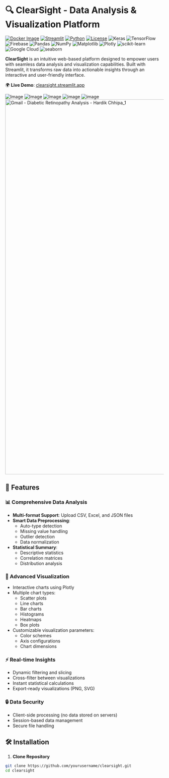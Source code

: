 # 🔍 ClearSight - Data Analysis & Visualization Platform

[![Docker Image](https://img.shields.io/docker/pulls/fraggerr/clearsightai?label=Docker%20Hub)](https://hub.docker.com/r/fraggerr/clearsightai)
[![Streamlit](https://static.streamlit.io/badges/streamlit_badge_black_white.svg)](https://clearsight.streamlit.app)
[![Python](https://img.shields.io/badge/Python-3.12%2B-blue.svg)](https://www.python.org/)
[![License](https://img.shields.io/badge/License-MIT-green.svg)](https://opensource.org/licenses/MIT)
![Keras](https://img.shields.io/badge/Keras-D00000?style=for-the-badge&logo=keras&logoColor=white)
![TensorFlow](https://img.shields.io/badge/TensorFlow-FF6F00?style=for-the-badge&logo=tensorflow&logoColor=white)
![Firebase](https://img.shields.io/badge/firebase-a08021?style=for-the-badge&logo=firebase&logoColor=ffcd34)
![Pandas](https://img.shields.io/badge/pandas-%23150458.svg?style=for-the-badge&logo=pandas&logoColor=white)
![NumPy](https://img.shields.io/badge/numpy-%23013243.svg?style=for-the-badge&logo=numpy&logoColor=white)
![Matplotlib](https://img.shields.io/badge/Matplotlib-%23ffffff.svg?style=for-the-badge&logo=Matplotlib&logoColor=black)
![Plotly](https://img.shields.io/badge/Plotly-%233F4F75.svg?style=for-the-badge&logo=plotly&logoColor=white)
![scikit-learn](https://img.shields.io/badge/scikit--learn-%23F7931E.svg?style=for-the-badge&logo=scikit-learn&logoColor=white)
![Google Cloud](https://img.shields.io/badge/GoogleCloud-%234285F4.svg?style=for-the-badge&logo=google-cloud&logoColor=white)
![seaborn](https://img.shields.io/badge/seaborn-ffffff?logo=dotenv&style=for-the-badge&color=ffffff&logoColor=ECD53F)



**ClearSight** is an intuitive web-based platform designed to empower users with seamless data analysis and visualization capabilities. Built with Streamlit, it transforms raw data into actionable insights through an interactive and user-friendly interface.

🌍 **Live Demo**: [clearsight.streamlit.app](https://clearsight.streamlit.app)

![Image](https://github.com/user-attachments/assets/54dded91-3cee-42fa-bfa1-38b66d108970)
![Image](https://github.com/user-attachments/assets/c78cac4b-ad72-4a79-8325-59b3bf9a5f81)
![Image](https://github.com/user-attachments/assets/401ba46a-f55e-45df-8777-93a7440fa3a3)
![image](https://github.com/user-attachments/assets/0d99dc9b-046c-41cf-86d6-5e609e226841)
![image](https://github.com/user-attachments/assets/b8849bdd-e7d1-4385-ba65-ef9b81cd2f26)
<img width="1190" alt="Gmail - Diabetic Retinopathy Analysis - Hardik Chhipa_1" src="https://github.com/user-attachments/assets/dbd11f51-d02b-48ca-bc09-237ae122b7b5" />


## 🚀 Features

### 📊 Comprehensive Data Analysis
- **Multi-format Support**: Upload CSV, Excel, and JSON files
- **Smart Data Preprocessing**:
  - Auto-type detection
  - Missing value handling
  - Outlier detection
  - Data normalization
- **Statistical Summary**:
  - Descriptive statistics
  - Correlation matrices
  - Distribution analysis

### 🎨 Advanced Visualization
- Interactive charts using Plotly
- Multiple chart types:
  - Scatter plots
  - Line charts
  - Bar charts
  - Histograms
  - Heatmaps
  - Box plots
- Customizable visualization parameters:
  - Color schemes
  - Axis configurations
  - Chart dimensions

### ⚡ Real-time Insights
- Dynamic filtering and slicing
- Cross-filter between visualizations
- Instant statistical calculations
- Export-ready visualizations (PNG, SVG)

### 🔒 Data Security
- Client-side processing (no data stored on servers)
- Session-based data management
- Secure file handling

## 🛠️ Installation

1. **Clone Repository**
```bash
git clone https://github.com/yourusername/clearsight.git
cd clearsight
